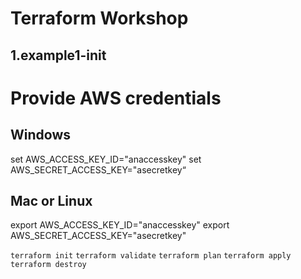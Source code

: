 # Terraform Workshop

## 1.example1-init

# Provide AWS credentials
## Windows
set AWS_ACCESS_KEY_ID="anaccesskey"
set AWS_SECRET_ACCESS_KEY="asecretkey“

## Mac or Linux
export AWS_ACCESS_KEY_ID="anaccesskey"
export AWS_SECRET_ACCESS_KEY="asecretkey"

`terraform init`
`terraform validate`
`terraform plan`
`terraform apply`
`terraform destroy`

